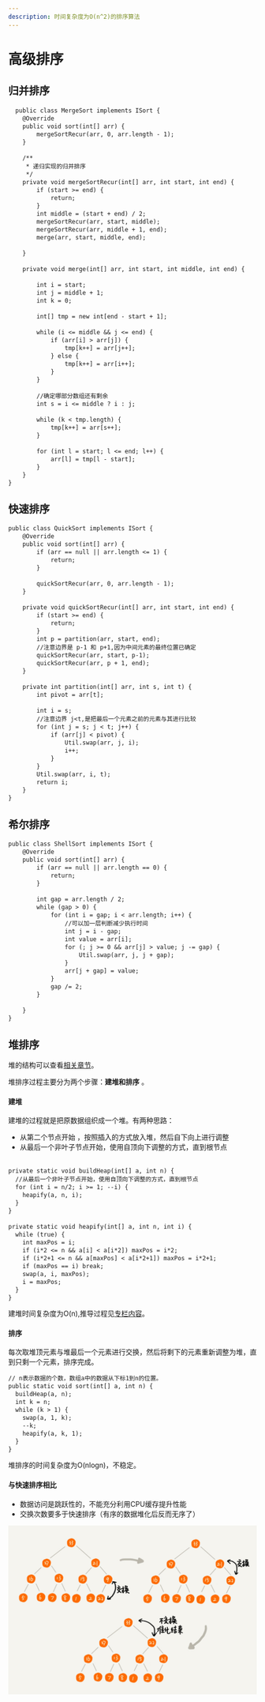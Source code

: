 ```yaml
---
description: 时间复杂度为O(n^2)的排序算法
---
```


# 高级排序

## 归并排序

```text
  public class MergeSort implements ISort {
    @Override
    public void sort(int[] arr) {
        mergeSortRecur(arr, 0, arr.length - 1);
    }

    /**
     * 递归实现的归并排序
     */
    private void mergeSortRecur(int[] arr, int start, int end) {
        if (start >= end) {
            return;
        }
        int middle = (start + end) / 2;
        mergeSortRecur(arr, start, middle);
        mergeSortRecur(arr, middle + 1, end);
        merge(arr, start, middle, end);

    }

    private void merge(int[] arr, int start, int middle, int end) {

        int i = start;
        int j = middle + 1;
        int k = 0;

        int[] tmp = new int[end - start + 1];

        while (i <= middle && j <= end) {
            if (arr[i] > arr[j]) {
                tmp[k++] = arr[j++];
            } else {
                tmp[k++] = arr[i++];
            }
        }

        //确定哪部分数组还有剩余
        int s = i <= middle ? i : j;

        while (k < tmp.length) {
            tmp[k++] = arr[s++];
        }

        for (int l = start; l <= end; l++) {
            arr[l] = tmp[l - start];
        }
    }
}
```

## 快速排序

```text
public class QuickSort implements ISort {
    @Override
    public void sort(int[] arr) {
        if (arr == null || arr.length <= 1) {
            return;
        }

        quickSortRecur(arr, 0, arr.length - 1);
    }

    private void quickSortRecur(int[] arr, int start, int end) {
        if (start >= end) {
            return;
        }
        int p = partition(arr, start, end);
        //注意边界是 p-1 和 p+1,因为中间元素的最终位置已确定
        quickSortRecur(arr, start, p-1);
        quickSortRecur(arr, p + 1, end);
    }

    private int partition(int[] arr, int s, int t) {
        int pivot = arr[t];

        int i = s;
        //注意边界 j<t,是把最后一个元素之前的元素与其进行比较
        for (int j = s; j < t; j++) {
            if (arr[j] < pivot) {
                Util.swap(arr, j, i);
                i++;
            }
        }
        Util.swap(arr, i, t);
        return i;
    }
}
```

## 希尔排序

```text
public class ShellSort implements ISort {
    @Override
    public void sort(int[] arr) {
        if (arr == null || arr.length == 0) {
            return;
        }

        int gap = arr.length / 2;
        while (gap > 0) {
            for (int i = gap; i < arr.length; i++) {
                //可以加一层判断减少执行时间
                int j = i - gap;
                int value = arr[i];
                for (; j >= 0 && arr[j] > value; j -= gap) {
                    Util.swap(arr, j, j + gap);
                }
                arr[j + gap] = value;
            }
            gap /= 2;
        }

    }
}
```

## 堆排序

堆的结构可以查看[相关章节](../../datastructure/heap/)。

堆排序过程主要分为两个步骤：**建堆和排序** 。

#### 建堆

建堆的过程就是把原数据组织成一个堆。有两种思路：

* 从第二个节点开始 ，按照插入的方式放入堆，然后自下向上进行调整
* 从最后一个非叶子节点开始，使用自顶向下调整的方式，直到根节点

```text

private static void buildHeap(int[] a, int n) {
  //从最后一个非叶子节点开始，使用自顶向下调整的方式，直到根节点
  for (int i = n/2; i >= 1; --i) {
    heapify(a, n, i);
  }
}

private static void heapify(int[] a, int n, int i) {
  while (true) {
    int maxPos = i;
    if (i*2 <= n && a[i] < a[i*2]) maxPos = i*2;
    if (i*2+1 <= n && a[maxPos] < a[i*2+1]) maxPos = i*2+1;
    if (maxPos == i) break;
    swap(a, i, maxPos);
    i = maxPos;
  }
}
```

建堆时间复杂度为O\(n\),推导过程见[专栏内容](https://time.geekbang.org/column/article/69913)。 

#### 排序

每次取堆顶元素与堆最后一个元素进行交换，然后将剩下的元素重新调整为堆，直到只剩一个元素，排序完成。

```text
// n表示数据的个数，数组a中的数据从下标1到n的位置。
public static void sort(int[] a, int n) {
  buildHeap(a, n);
  int k = n;
  while (k > 1) {
    swap(a, 1, k);
    --k;
    heapify(a, k, 1);
  }
}
```

堆排序的时间复杂度为O\(nlogn\)，不稳定。

#### 与快速排序相比

* 数据访问是跳跃性的，不能充分利用CPU缓存提升性能
* 交换次数要多于快速排序（有序的数据堆化后反而无序了）

![&#x6709;&#x5E8F;&#x6570;&#x636E;&#x5806;&#x5316;&#x540E;&#x53D8;&#x5F97;&#x66F4;&#x52A0;&#x65E0;&#x5E8F;](../../../.gitbook/assets/image%20%2814%29.png)

## 

